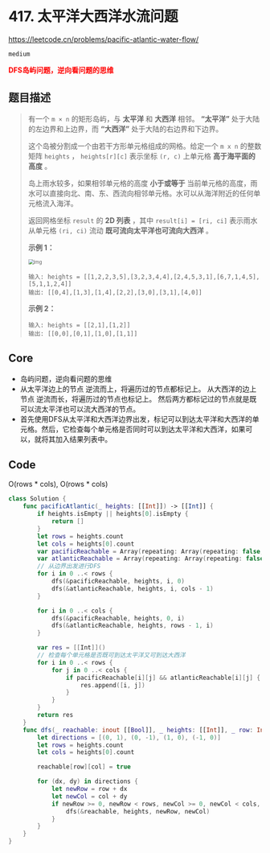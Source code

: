 # 417. 太平洋大西洋水流问题

https://leetcode.cn/problems/pacific-atlantic-water-flow/

`medium`

**<font color=red>DFS岛屿问题，逆向看问题的思维</font>**

## 题目描述

> 有一个 `m × n` 的矩形岛屿，与 **太平洋** 和 **大西洋** 相邻。 **“太平洋”** 处于大陆的左边界和上边界，而 **“大西洋”** 处于大陆的右边界和下边界。
>
> 这个岛被分割成一个由若干方形单元格组成的网格。给定一个 `m x n` 的整数矩阵 `heights` ， `heights[r][c]` 表示坐标 `(r, c)` 上单元格 **高于海平面的高度** 。
>
> 岛上雨水较多，如果相邻单元格的高度 **小于或等于** 当前单元格的高度，雨水可以直接向北、南、东、西流向相邻单元格。水可以从海洋附近的任何单元格流入海洋。
>
> 返回网格坐标 `result` 的 **2D 列表** ，其中 `result[i] = [ri, ci]` 表示雨水从单元格 `(ri, ci)` 流动 **既可流向太平洋也可流向大西洋** 。
>
>  
>
> **示例 1：**
>
> <img src="https://assets.leetcode.com/uploads/2021/06/08/waterflow-grid.jpg" alt="img" style="zoom:67%;" /> 
>
> ```
> 输入: heights = [[1,2,2,3,5],[3,2,3,4,4],[2,4,5,3,1],[6,7,1,4,5],[5,1,1,2,4]]
> 输出: [[0,4],[1,3],[1,4],[2,2],[3,0],[3,1],[4,0]]
> ```
>
> **示例 2：**
>
> ```
> 输入: heights = [[2,1],[1,2]]
> 输出: [[0,0],[0,1],[1,0],[1,1]]
> ```



## Core

- 岛屿问题，逆向看问题的思维
- 从太平洋边上的节点 逆流而上，将遍历过的节点都标记上。 从大西洋的边上节点 逆流而长，将遍历过的节点也标记上。 然后两方都标记过的节点就是既可以流太平洋也可以流大西洋的节点。
- 首先使用DFS从太平洋和大西洋边界出发，标记可以到达太平洋和大西洋的单元格。然后，它检查每个单元格是否同时可以到达太平洋和大西洋，如果可以，就将其加入结果列表中。

## Code

O(rows * cols), O(rows * cols)

```swift
class Solution {
    func pacificAtlantic(_ heights: [[Int]]) -> [[Int]] {
        if heights.isEmpty || heights[0].isEmpty {
            return []
        }
        let rows = heights.count
        let cols = heights[0].count
        var pacificReachable = Array(repeating: Array(repeating: false, count: cols), count: rows)
        var atlanticReachable = Array(repeating: Array(repeating: false, count: cols), count: rows)
        // 从边界出发进行DFS
        for i in 0 ..< rows {
            dfs(&pacificReachable, heights, i, 0)
            dfs(&atlanticReachable, heights, i, cols - 1)
        }

        for i in 0 ..< cols {
            dfs(&pacificReachable, heights, 0, i)
            dfs(&atlanticReachable, heights, rows - 1, i)
        }

        var res = [[Int]]()
        // 检查每个单元格是否既可到达太平洋又可到达大西洋
        for i in 0 ..< rows {
            for j in 0 ..< cols {
                if pacificReachable[i][j] && atlanticReachable[i][j] {
                    res.append([i, j])
                }
            }
        }
        return res
    }
    func dfs(_ reachable: inout [[Bool]], _ heights: [[Int]], _ row: Int, _ col: Int) {
        let directions = [(0, 1), (0, -1), (1, 0), (-1, 0)]
        let rows = heights.count
        let cols = heights[0].count

        reachable[row][col] = true

        for (dx, dy) in directions {
            let newRow = row + dx
            let newCol = col + dy
            if newRow >= 0, newRow < rows, newCol >= 0, newCol < cols, !reachable[newRow][newCol], heights[newRow][newCol] >= heights[row][col] {
                dfs(&reachable, heights, newRow, newCol)
            }
        }
    }
}
```

















